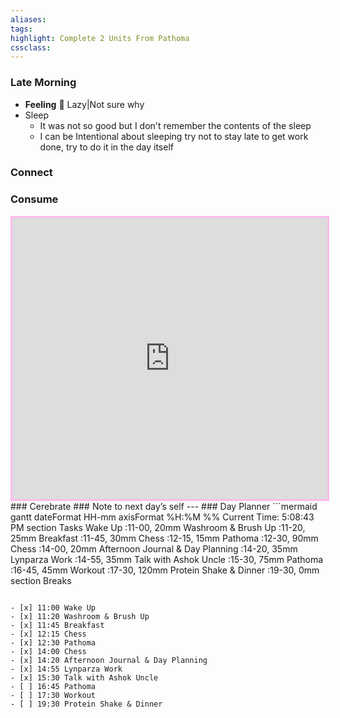 ```yaml
---
aliases:  
tags:
highlight: Complete 2 Units From Pathoma
cssclass:
---
```


### Late Morning

- **Feeling** 😤 Lazy|Not sure why
- Sleep
	- It was not so good but I don't remember the contents of the sleep
	- I can be Intentional about sleeping try not to stay late to get work done,  try to do it in the day itself

### Connect 
### Consume
<iframe width='100%' height='450' src='https://www.youtube.com/embed/eWPMY16qoq0' frameborder='0' allow='accelerometer; autoplay; clipboard-write; encrypted-media; gyroscope; picture-in-picture' allowfullscreen style='border: 3px solid #ffbaeb;'></iframe>
### Cerebrate
### Note to next day’s self
--- 
### Day Planner
```mermaid
gantt
    dateFormat  HH-mm
    axisFormat %H:%M
    %% Current Time: 5:08:43 PM
    section Tasks
    Wake Up     :11-00, 20mm
    Washroom & Brush Up     :11-20, 25mm
    Breakfast     :11-45, 30mm
    Chess     :12-15, 15mm
    Pathoma     :12-30, 90mm
    Chess     :14-00, 20mm
    Afternoon Journal & Day Planning     :14-20, 35mm
    Lynparza Work     :14-55, 35mm
    Talk with Ashok Uncle     :15-30, 75mm
    Pathoma     :16-45, 45mm
    Workout     :17-30, 120mm
    Protein Shake & Dinner     :19-30, 0mm
    section Breaks

```

- [x] 11:00 Wake Up
- [x] 11:20 Washroom & Brush Up
- [x] 11:45 Breakfast
- [x] 12:15 Chess
- [x] 12:30 Pathoma
- [x] 14:00 Chess
- [x] 14:20 Afternoon Journal & Day Planning
- [x] 14:55 Lynparza Work
- [x] 15:30 Talk with Ashok Uncle
- [ ] 16:45 Pathoma
- [ ] 17:30 Workout
- [ ] 19:30 Protein Shake & Dinner
